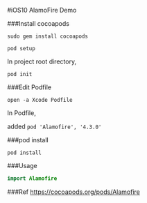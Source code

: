 #iOS10 AlamoFire Demo

###Install cocoapods
```
sudo gem install cocoapods
```

```
pod setup
```


In project root directory,
```
pod init
```

###Edit Podfile
```
open -a Xcode Podfile
```

In Podfile,

added ```pod 'Alamofire', '4.3.0'```

###pod install
```
pod install
```


###Usage
```swift
import Alamofire
```


###Ref
https://cocoapods.org/pods/Alamofire
